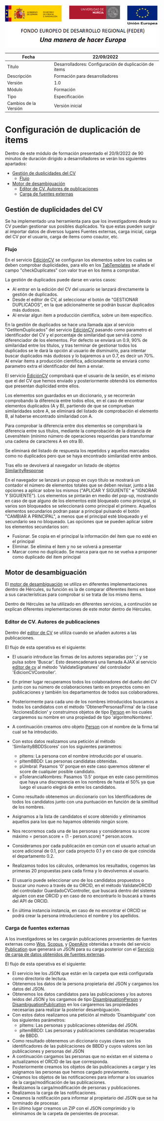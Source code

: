 ![](../Docs/media/CabeceraDocumentosMD.png)

| Fecha                 | 22/09/2022                                |
| --------------------- | ---------------------------------------- |
| Título                | Desarrolladores: Configuración de duplicación de items|
| Descripción           | Formación para desarrolladores |
| Versión               | 1.0                                      |
| Módulo                | Formación                            |
| Tipo                  | Especificación                           |
| Cambios de la Versión | Versión inicial                          |

# Configuración de duplicación de items

Dentro de este módulo  de formación presentado el 20/9/2022 de 90 minutos de duración dirigido a desarrolladores se verán los siguientes apartados:


 - [Gestión de duplicidades del CV](#gestión-de-duplicidades-del-cv)
   - [Flujo](#flujo)
 - [Motor de desambiguación](#motor-de-desambiguación)
   - [Editor de CV. Autores de publicaciones](#editor-de-cv-autores-de-publicaciones) 
   - [Carga de fuentes externas](#carga-de-fuentes-externas) 
 

## Gestión de duplicidades del CV
Se ha implementado una herramienta para que los investigadores desde su CV puedan gestionar sus posibles duplicados. Ya que estas pueden surgir al importar datos de diversos lugares Fuentes externas, carga inicial, carga del CV por el usuario, carga de ítems como coautor, etc.


### Flujo
En el servicio [EdiciónCV](https://github.com/HerculesCRUE/HerculesED/tree/main/src/Hercules.ED.EditorCV) se configuran los elementos sobre los cuales se deben comprobar duplicidades, para ello en los [TabTemplates](https://github.com/HerculesCRUE/HerculesED/tree/main/src/Hercules.ED.EditorCV/EditorCV/Config/TabTemplates) se añade el campo "checkDuplicates" con valor true en los ítems a comprobar.

La gestión de duplicados puede darse en varios casos:
 - Al entrar en la edición del CV del usuario se lanzará directamente la gestión de duplicados.
 - Desde el editor de CV, al seleccionar el botón de "GESTIONAR DUPLICADOS", en la que adicionalmente se podrán buscar duplicados más dudosos.
 - Al enviar algun ítem a producción científica, sobre un ítem especifico.

En la gestión de duplicados se hace una llamada ajax al servicio "GetItemDuplicados" del servicio [EdiciónCV](https://github.com/HerculesCRUE/HerculesED/tree/main/src/Hercules.ED.EditorCV) pasando como parametro el identificador del CV y el porcentaje de similaridad que servirá como diferenciador de los elementos. Por defecto se enviará un 0.9, 90% de similaridad entre los títulos, y tras terminar de gestionar todos los duplicados se le dará la opción al usuario de disminuirlo, para intentar buscar duplicados más dudosos y lo bajaremos a un 0.7, es decir un 70%. 
Al enviar ítems a producción cientifica, adicionalmente se enviará como parametro extra el identificador del ítem a enviar.
 
El servicio [EdiciónCV](https://github.com/HerculesCRUE/HerculesED/tree/main/src/Hercules.ED.EditorCV) comprobará que el usuario de la sesión, es el mismo que el del CV que hemos enviado y posteriormente obtendrá los elementos que presentan duplicidad entre ellos.

Los elementos son guardados en un diccionario, y se recorrerán comprobando la diferencia entre todos ellos, en el caso de encontrar elementos duplicados (A y B), partiendo de que se comprueban similaridades sobre A, se eliminará del listado de comprobación el elemento B, al haberse encontrado similaridad con A.
 
Para comprobar la diferencia entre dos elementos se comprobará la diferencia entre sus títulos, mediante la comprobación de la distancia de Levenshtein (mínimo número de operaciones requeridas para transformar una cadena de caracteres A en otra B).
 
Se eliminará del listado de respuesta los repetidos y aquellos marcados como no duplicados pero que se haya encontrado similaridad entre ambos.

Tras ello se devolverá al navegador un listado de objetos [SimilarityResponse](https://github.com/HerculesCRUE/HerculesED/blob/main/src/Hercules.ED.EditorCV/EditorCV/Models/Similarity/SimilarityResponse.cs)

En el navegador se lanzará un popup en cuyo título se mostrará un contador el número de elementos totales que se deben revisar, junto a las opciones a aplicar sobre los mismos ("APLICAR Y SIGUIENTE" e "IGNORAR Y SIGUIENTE"). 
Los elementos se pintarán en medio del pop-up, mostrando en caso de que alguno de los elementos esté bloqueado como principal, si varios son bloqueados se seleccionará como principal el primero. Aquellos elementos secundarios podran pasar a principal pulsando el botón "CAMBIAR A PRINCIPAL", a menos que el principal esté bloqueado y el secundario sea no bloqueado. Las opciones que se pueden aplicar sobre los elementos secundarios son:
 - Fusionar. Se copia en el principal la información del ítem que no esté en el principal
 - Eliminar. Se elimina el ítem y no se volverá a presentar
 - Marcar como no duplicado. Se marca para que no se vuelva a proponer como duplicado del ítem principal

 

## Motor de desambiguación
El [motor de desambiguación](https://github.com/HerculesCRUE/HerculesED/tree/main/src/Hercules.ED.DisambiguationEngine) se utiliza en diferentes implementaciones dentro de Hércules, su función es la de comparar diferentes items en base a sus características para comprobar si se trata de los mismo items. 

Dentro de Hércules se ha utilizado en diferentes servicios, a continución se explican diferentes implementaciones de este motor dentro de Hércules.

### Editor de CV. Autores de publicaciones
Dentro del [editor de CV](https://github.com/HerculesCRUE/HerculesED/tree/main/src/Hercules.ED.EditorCV) se utiliza cuando se añaden autores a las publicaciones.

El flujo de esta operativa es el siguiente:

  - El usuario introduce las firmas de los autores separadas por ';' y se pulsa sobre 'Buscar'. Esto desencadenará una llamada AJAX al servicio [editor de cv](https://github.com/HerculesCRUE/HerculesED/tree/main/src/Hercules.ED.EditorCV) al método 'ValidateSignatures' del controlador 'EdicionCVController'.

  - En primer lugar recuperamos todos los colaboradores del dueño del CV junto con su número de colaboraciones tanto en proyectos como en publicaciones y también los departamentos de todos sus colaboradores.

  - Posteriormente para cada uno de los nombres introducidos buscamos a todos los candidatos con el método 'ObtenerPersonasFirma' de la clase 'AccionesEdicion' y construimos objetos de tipo [Person](https://github.com/HerculesCRUE/HerculesED/blob/main/src/Hercules.ED.EditorCV/EditorCV/Models/API/Response/Person.cs) en los cuales cargaremos su nombre en una propiedad de tipo 'algoritmoNombres'.

  - A continuación creamos otro objeto [Person](https://github.com/HerculesCRUE/HerculesED/blob/main/src/Hercules.ED.EditorCV/EditorCV/Models/API/Response/Person.cs) con el nombre de la firma tal cual se ha introducido.

  - Con estos datos realizamos una petición al método 'SimilarityBBDDScores' con los siguientes parámetros:
    - pItems: La persona con el nombre introducido por el usuario.
    - pItemBBDD: Las personas candidatas obtenidas.
    - pUmbral: Pasamos '0' porque en este caso queremos obtener el score de cualquier posible candidato.
    - pToleranciaNombres: Pasamos '0.5' porque en este caso permitimos que haya una discrepancia en los nombres de hasta el 50% ya que luego el usuario elegirá de entre los candidatos.

  - Como resultado obtenemos un diccionario con los Identificadores de todos los candidatos junto con una puntuación en función de la similitud de los nombres.
  - Asignamos a la lista de candidatos el score obtenido y eliminamos aquellos para los que no hayamos obtenido ningún score.
  - Nos recorremos cada una de las personas y consideramos su score máximo = person.score + (1 - person.score) * person.score.
  - Consideramos por cada publicación en común con el usuario actual un score adicional de 0.1, por cada proyecto 0.1 y en caso de que coincida el departamento 0.2.
  - Realizamos todos los cálculos, ordenamos los resultados, cogemos las primeras 20 propuestas para cada firma y lo devolvemos al usuario.
  - El usuario puede seleccionar uno de los candidatos propuestos o buscar uno nuevo a través de su ORCID, en el método ValidateORCID del controlador GuardadoCVController, que buscará dentro del sistema alguien con ese ORCID y en caso de no encontrarlo lo buscará a través del API de ORCID.
  - En última instancia instancia, en caso de no encontrar el ORCID se podrá crear la persona introducienco el nombre y los apellidos.

### Carga de fuentes externas
A los investigadores se les cargarán publicaciones provenientes de fuentes externas como [Wos](https://github.com/HerculesCRUE/HerculesED/tree/main/src/Hercules.ED.ExternalSources/Hercules.ED.WoSConnect), [Scopus](https://github.com/HerculesCRUE/HerculesED/tree/main/src/Hercules.ED.ExternalSources/Hercules.ED.ScopusConnect), y [OpenAire](https://github.com/HerculesCRUE/HerculesED/tree/main/src/Hercules.ED.ExternalSources/Hercules.ED.OpenAireConnect) obtenidas a través del servicio [Publication](https://github.com/HerculesCRUE/HerculesED/tree/main/src/Hercules.ED.ExternalSources/Hercules.ED.Publication) que generará un JSON para su carga posterior con el [Servicio de carga de datos obtenidos de fuentes externas](https://github.com/HerculesCRUE/HerculesED/tree/main/src/Hercules.ED.ResearcherObjectLoad). 

El flujo de esta operativa es el siguiente:
  - El servicio lee los JSON que están en la carpeta que está configurada como directorio de lectura.
  - Obtenemos los datos de la persona propietaria del JSON y cargamos los datos del JSON.
  - Obtenemos los datos candidatos para las publicaciones y los autores leídos del JSON y los cargamos de tipo [DisambiguationPerson](https://github.com/HerculesCRUE/HerculesED/blob/main/src/Hercules.ED.ResearcherObjectLoad/Hercules.ED.ResearcherObjectLoad/Models/DisambiguationObjects/DisambiguationPerson.cs) y  [DisambiguationPubilcation](https://github.com/HerculesCRUE/HerculesED/blob/main/src/Hercules.ED.ResearcherObjectLoad/Hercules.ED.ResearcherObjectLoad/Models/DisambiguationObjects/DisambiguationPublication.cs) en los cargaremos las propiedades necesarias para realizar la posterior desambiguación.
  - Con estos datos realizamos una petición al método 'Disambiguate' con los siguientes parámetros:
    - pItems: Las personas y publicaciones obtenidas del JSON.
    - pItemBBDD: Las personas y publicaciones candidatas recuperadas de BBDD.
  - Como resultado obtenemos un diccionario cuyas claves son los identificadores de las publicaciones de BBDD y cuyos valores son las publicaciones y personas del JSON
  - A continuación cargamos las personas que no existan en el sistema o actualizamos el ORCID de las que corresponda.
  - Posteriormente creamos los objetos de las publicaciones a cargar y les asignamos las personas que hemos cargado previamente.
  - Creamos los objetos de las notificaciones para informar a los usuarios de la carga/modificación de las publicaciones.
  - Realizamos la carga/modificación de personas y publicaciones.
  - Realizamos la carga de las notificaciones.
  - Creamos la notificación para informar al propietario del JSON que se ha terminado de procesar.
  - En último lugar creamos un ZIP con el JSON comprimido y lo eliminamos de la carpeta de pensientes de procesar.

